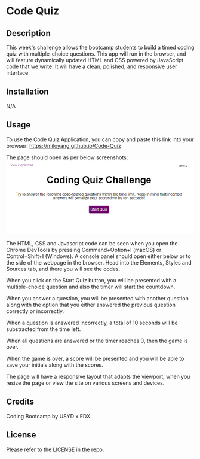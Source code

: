 # Code Quiz

## Description

This week's challenge allows the bootcamp students to build a timed coding quiz with multiple-choice questions. This app will run in the browser, and will feature dynamically updated HTML and CSS powered by JavaScript code that we write. It will have a clean, polished, and responsive user interface. 

## Installation

N/A

## Usage

To use the Code Quiz Application, you can copy and paste this link into your browser: https://miloyang.github.io/Code-Quiz

The page should open as per below screenshots:
![Screenshot of Portfolio Page](assets/images/Code-Quiz-Screenshot.png)

The HTML, CSS and Javascript code can be seen when you open the Chrome DevTools by pressing Command+Option+I (macOS) or Control+Shift+I (Windows). A console panel should open either below or to the side of the webpage in the browser. Head into the Elements, Styles and Sources tab, and there you will see the codes. 

When you click on the Start Quiz button, you will be presented with a multiple-choice question and also the timer will start the countdown. 

When you answer a question, you will be presented with another question along with the option that you either answered the previous question correctly or incorrectly. 

When a question is answered incorrectly, a total of 10 seconds will be substracted from the time left.

When all questions are answered or the timer reaches 0, then the game is over. 

When the game is over, a score will be presented and you will be able to save your initials along with the scores. 

The page will have a responsive layout that adapts the viewport, when you resize the page or view the site on various screens and devices.

## Credits

Coding Bootcamp by USYD x EDX

## License

Please refer to the LICENSE in the repo.
